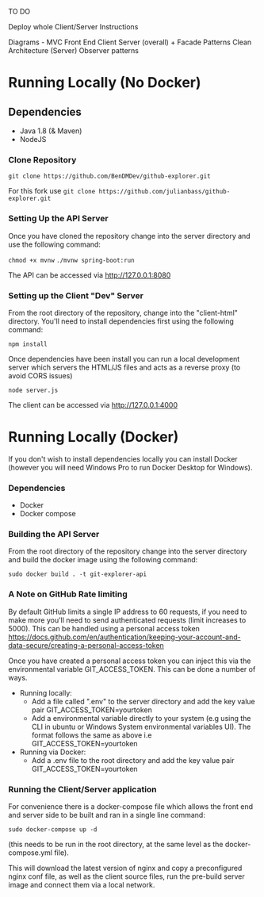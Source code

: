 TO DO

Deploy whole Client/Server Instructions 

Diagrams - 
    MVC Front End
    Client Server (overall) + Facade Patterns
    Clean Architecture (Server)
    Observer patterns
   

# Running Locally (No Docker)

## Dependencies

- Java 1.8 (& Maven)
- NodeJS

### Clone Repository

`git clone https://github.com/BenDMDev/github-explorer.git` 

For this fork use
`git clone https://github.com/julianbass/github-explorer.git` 

### Setting Up the API Server

Once you have cloned the repository change into the server directory and use the following command:

`chmod +x mvnw`
`./mvnw spring-boot:run`

The API can be accessed via http://127.0.0.1:8080

### Setting up the Client "Dev" Server

From the root directory of the repository, change into the "client-html" directory. You'll need to install dependencies first using the following command:

`npm install`

Once dependencies have been install you can run a local development server which servers the HTML/JS files and acts as a reverse proxy (to avoid CORS issues)

`node server.js`

The client can be accessed via http://127.0.0.1:4000


# Running Locally (Docker)

If you don't wish to install dependencies locally you can install Docker (however you will need Windows Pro to run Docker Desktop for Windows). 

### Dependencies

- Docker 
- Docker compose

### Building the API Server

From the root directory of the repository change into the server directory and build the docker image using the following command:

`sudo docker build . -t git-explorer-api`


### A Note on GitHub Rate limiting

By default GitHub limits a single IP address to 60 requests, if you need to make more you'll need to send authenticated requests (limit increases to 5000). This can be handled using a personal access token https://docs.github.com/en/authentication/keeping-your-account-and-data-secure/creating-a-personal-access-token 

Once you have created a personal access token you can inject this via the environmental variable GIT_ACCESS_TOKEN. This can be done a number of ways. 

- Running locally:
    - Add a file called ".env" to the server directory and add the key value pair GIT_ACCESS_TOKEN=yourtoken
    - Add a environmental variable directly to your system (e.g using the CLI in ubuntu or Windows System environmental variables UI). The format follows the same as above i.e GIT_ACCESS_TOKEN=yourtoken
- Running via Docker:
    - Add a .env file to the root directory and add the key value pair GIT_ACCESS_TOKEN=yourtoken


### Running the Client/Server application

For convenience there is a docker-compose file which allows the front end and server side to be built and ran in a single line command:

`sudo docker-compose up -d`

(this needs to be run in the root directory, at the same level as the docker-compose.yml file).

This will download the latest version of nginx and copy a preconfigured nginx conf file, as well as the client source files, run the pre-build server image and connect them via a local network.



